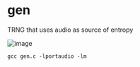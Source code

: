 # gen
TRNG that uses audio as source of entropy 

![image](https://github.com/OxD3ADB33F/gen/assets/123683822/afa3f553-1c04-44eb-b5fc-3e15b69cf4e2)

```
gcc gen.c -lportaudio -lm
```
